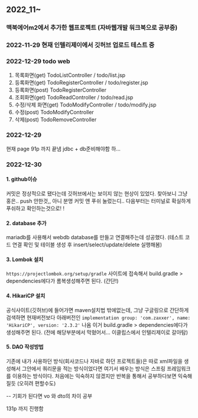 ## 2022_11~ 
### 맥북에어m2에서 추가한 웹프로젝트 (자바웹개발 워크북으로 공부중)


### 2022-11-29 현재 인텔리제이에서 깃허브 업로드 테스트 중 



### 2022-12-29 todo web 
1. 목록화면(get)
   TodoListController / todo/list.jsp
2. 등록화면(get)
   TodoRegisterController / todo/register.jsp 
3. 등록화면(post)
   TodoRegisterController 
4. 조회화면(get)
   TodoReadController / todo/read.jsp
5. 수정/삭제 화면(get)
   TodoModifyController / todo/modify.jsp
6. 수정(post)
   TodoModifyController 
7. 삭제(post)
   TodoRemoveController 


### 2022-12-29 
현재 page 91p 까지 끝냄 
jdbc + db준비해야함 하... 

### 2022-12-30
#### 1. github이슈
커밋은 정상적으로 됐다는데 깃허브에서는 보이지 않는 현상이 있었다. 
찾아보니 그냥 홍은.. push 안한것,, 아니 분명 커밋 앤 푸쉬 눌렀는디.. 
다음부터는 터미널로 확실하게 푸쉬하고 확인하는것으로! !

#### 2. database 추가
mariadb를 사용해서 webdb database를 만들고 연결해주는데 성공했다.
(테스트 코드 연결 확인 및 테이블 생성 후 insert/select/update/delete 실행해봄)

#### 3. Lombok 설치
   `https://projectlombok.org/setup/gradle`
사이트에 접속해서 build.gradle > dependencies에다가 롬복생성해주면 된다. (간단!)

#### 4. HikariCP 설치
 공식사이트(깃허브)에 들어가면 maven설치법 밖에없는데, 그냥 구글링으로 간단하게 검색하면 현재버전보다 아래버전인
`implementation group: 'com.zaxxer', name: 'HikariCP', version: '2.3.2'`
나옴 이거 build.gradle > dependencies에다가 생성해주면 된다.
(전에 해당부분에서 막혔어서... 이클립스에서 인텔리제이로 갈아탐)

#### 5. DAO 작성방법 
기존에 내가 사용하던 방식(회사코드나 자바로 하던 프로젝트들)은 따로 xml파일을 생성해서 그안에서 쿼리문을 적는 방식이었다면
여기서 배우는 방식은 스프링 프레임워크를 이용하는 방식이다. 
처음에는 익숙하지 않겠지만 반복을 통해서 공부하다보면 익숙해질듯 (오히려 편할수도) 
   

-- 기회가 된다면 vo 와 dto의 차이 공부 


131p 까지 진행함 